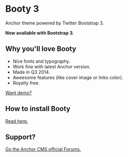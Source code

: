 # Booty 3

Anchor theme powered by Twitter Bootstrap 3.

**Now available with Bootstrap 3.**

## Why you'll love Booty

* Nice fonts and typography.
* Work fine with latest Anchor version.
* Made in Q3 2014.
* Aweesome features (like cover image or links color).
* Royalty free.

[Want demo?](http://booty3.anchorcms.ru)

## How to install Booty

[Read here.](http://booty3.anchorcms.ru/install)

## Support?

[Go the Anchor CMS official Forums.](http://forums.anchorcms.com)
